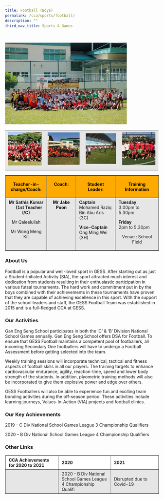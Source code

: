 ```yaml
---
title: Football (Boys)
permalink: /cca/sports/football/
description: ""
third_nav_title: Sports & Games
---
```

<br>
<img src="/images/Football-1.jpeg" 
         style="width:400px"
	/>

<table style="box-sizing: inherit; border-collapse: collapse; border-spacing: 0px; max-width: 100%; color: rgb(34, 34, 34); font-family: &quot;Source Sans Pro&quot;, sans-serif; font-size: 16px; font-style: normal; font-variant-ligatures: normal; font-variant-caps: normal; font-weight: 400; letter-spacing: normal; orphans: 2; text-align: start; text-transform: none; white-space: normal; widows: 2; word-spacing: 0px; -webkit-text-stroke-width: 0px; background-color: rgb(255, 255, 255); text-decoration-thickness: initial; text-decoration-style: initial; text-decoration-color: initial; width: 826.664px;"><tbody style="box-sizing: inherit;"><tr style="box-sizing: inherit; background: rgb(230, 230, 230);"><td style="box-sizing: inherit; padding: 5px 10px; width: 213.688px; text-align: center;"><a href="/images/Football-2-150x150.jpeg" style="box-sizing: inherit; background-color: transparent; transition: all 0.25s ease-in-out 0s; color: rgb(241, 174, 22); text-decoration: underline;"><img class="alignnone size-thumbnail wp-image-21467" src="/images/Football-2-150x150.jpeg" alt="Football 2" width="150" height="150" style="box-sizing: inherit; border: 0px; vertical-align: middle; max-width: 100%; height: auto; margin-bottom: 10px;"></a></td><td style="box-sizing: inherit; padding: 5px 10px; width: 205.93px; text-align: center;"><a href="/images/Football-3-150x150.jpeg" style="box-sizing: inherit; background-color: transparent; transition: all 0.25s ease-in-out 0s; color: rgb(241, 174, 22); text-decoration: underline;"><img class="alignnone size-thumbnail wp-image-21468" src="/images/Football-3-150x150.jpeg" alt="Football 3" width="150" height="150" style="box-sizing: inherit; border: 0px; vertical-align: middle; max-width: 100%; height: auto; margin-bottom: 10px;"></a></td><td style="box-sizing: inherit; padding: 5px 10px; width: 194.383px; text-align: center;"><a href="/images/Football-4-150x150.png" style="box-sizing: inherit; background-color: transparent; transition: all 0.25s ease-in-out 0s; color: rgb(241, 174, 22); text-decoration: underline;"><img class="alignnone  wp-image-21473" src="/images/Football-4-150x150.png" alt="Football 4" width="141" height="141" style="box-sizing: inherit; border: 0px; vertical-align: middle; max-width: 100%; height: auto; margin-bottom: 10px;"></a></td><td style="box-sizing: inherit; padding: 5px 10px; width: 212.664px; text-align: center;"><a href="/images/Football-5-150x150.jpeg" style="box-sizing: inherit; background-color: transparent; transition: all 0.25s ease-in-out 0s; color: rgb(241, 174, 22); text-decoration: underline;"><img class="alignnone size-thumbnail wp-image-21470" src="/images/Football-5-150x150.jpeg" alt="Football 5" width="150" height="150" style="box-sizing: inherit; border: 0px; vertical-align: middle; max-width: 100%; height: auto; margin-bottom: 10px;"></a></td></tr></tbody></table>

<table border="1" cellspacing="0" cellpadding="0" style="box-sizing: inherit; border-collapse: collapse; border-spacing: 0px; max-width: 100%; width: 826.664px;"><tbody style="box-sizing: inherit;"><tr style="box-sizing: inherit; background: rgb(255, 170, 0);"><td valign="top" style="box-sizing: inherit; padding: 5px 10px; width: 156.875px;"><p style="box-sizing: inherit; text-align: center;"><span style="box-sizing: inherit; color: rgb(0, 0, 0);"><strong style="box-sizing: inherit; font-weight: bold;">Teacher-in-charge/Coach:</strong></span></p></td><td valign="top" style="box-sizing: inherit; padding: 5px 10px; width: 165.133px;"><p style="box-sizing: inherit; text-align: center;"><span style="box-sizing: inherit; color: rgb(0, 0, 0);"><strong style="box-sizing: inherit; font-weight: bold;"><b style="box-sizing: inherit; font-weight: bold;"><span lang="EN-SG" style="box-sizing: inherit;">Coach:</span></b></strong></span></p></td><td valign="top" style="box-sizing: inherit; padding: 5px 10px; width: 247.32px;"><p style="box-sizing: inherit; text-align: center;"><span style="box-sizing: inherit; color: rgb(0, 0, 0);"><strong style="box-sizing: inherit; font-weight: bold;">Student Leader:</strong></span></p></td><td valign="top" style="box-sizing: inherit; padding: 5px 10px; width: 256.336px;"><p style="box-sizing: inherit; text-align: center;"><span style="box-sizing: inherit; color: rgb(0, 0, 0);"><strong style="box-sizing: inherit; font-weight: bold;">Training Information</strong></span></p></td></tr><tr style="box-sizing: inherit; background: rgb(230, 230, 230);"><td valign="top" style="box-sizing: inherit; padding: 5px 10px; text-align: center; width: 156.875px;"><strong style="box-sizing: inherit; font-weight: bold;">Mr Sathis Kumar &nbsp;&nbsp;&nbsp;&nbsp;&nbsp;(1st Teacher I/C)</strong><p style="box-sizing: inherit;"></p><p style="box-sizing: inherit;">Mr Qaleelullah</p><p style="box-sizing: inherit;">Mr Wong Meng Kit</p></td><td valign="top" style="box-sizing: inherit; padding: 5px 10px; text-align: center; width: 165.133px;"><span style="box-sizing: inherit; color: rgb(0, 0, 0);"><strong style="box-sizing: inherit; font-weight: bold;"><b style="box-sizing: inherit; font-weight: bold;"><span lang="EN-SG" style="box-sizing: inherit;">Mr Jake Poon</span></b></strong></span></td><td valign="top" style="box-sizing: inherit; padding: 5px 10px; width: 247.32px;"><strong style="box-sizing: inherit; font-weight: bold;">Captain</strong><br style="box-sizing: inherit;">Mohamed Raziq Bin Abu Aris (3C)<p style="box-sizing: inherit;"></p><p style="box-sizing: inherit;"><strong style="box-sizing: inherit; font-weight: bold;">Vice-Captain</strong><br style="box-sizing: inherit;">Ong Ming Wei (3H)</p></td><td valign="top" style="box-sizing: inherit; padding: 5px 10px; width: 256.336px;"><strong style="box-sizing: inherit; font-weight: bold;">Tuesday</strong><br style="box-sizing: inherit;">3.00pm to 5.30pm<p style="box-sizing: inherit;"></p><p style="box-sizing: inherit;"><strong style="box-sizing: inherit; font-weight: bold;">Friday</strong><br style="box-sizing: inherit;">2pm to 5.30pm</p><p align="center" style="box-sizing: inherit;">Venue : School Field</p></td></tr></tbody></table>

### About Us

Football is a popular and well-loved sport in GESS. After starting out as just a Student-Initiated Activity (SIA), the sport attracted much interest and dedication from students resulting in their enthusiastic participation in various futsal tournaments. The hard work and commitment put in by the boys combined with their achievements in these tournaments have proven that they are capable of achieving excellence in this sport. With the support of the school leaders and staff, the GESS Football Team was established in 2015 and is a full-fledged CCA at GESS.

### Our Activities

Gan Eng Seng School participates in both the ‘C’ & ‘B’ Division National School Games annually. Gan Eng Seng School offers DSA for Football. To ensure that GESS Football maintains a competent pool of footballers, all incoming Secondary One footballers will have to undergo a Football Assessment before getting selected into the team.

Weekly training sessions will incorporate technical, tactical and fitness aspects of football skills in all our players. The training targets to enhance cardiovascular endurance, agility, reaction-time, speed and lower body strength of the students. In addition, plyometric training methods will also be incorporated to give them explosive power and edge over others.

GESS Footballers will also be able to experience fun and exciting team bonding activities during the off-season period. These activities include learning journeys, Values-In-Action (VIA) projects and football clinics.

### Our Key Achievements

2019 – C Div National School Games League 3 Championship Qualifiers

2020 – B Div National School Games League 4 Championship Qualifiers

### Other Links

<table border="1" width="888" style="box-sizing: inherit; border-collapse: collapse; border-spacing: 0px; max-width: 100%; width: 888px;"><tbody style="box-sizing: inherit;"><tr style="box-sizing: inherit; background: rgb(255, 255, 255);"><td width="288" style="box-sizing: inherit; padding: 5px 10px;"><strong style="box-sizing: inherit; font-weight: bold;">CCA Achievements for 2020&nbsp;to 2021</strong></td><td width="288" style="box-sizing: inherit; padding: 5px 10px;"><strong style="box-sizing: inherit; font-weight: bold;">2020</strong></td><td width="312" style="box-sizing: inherit; padding: 5px 10px;"><strong style="box-sizing: inherit; font-weight: bold;">2021</strong></td></tr><tr style="box-sizing: inherit; background: rgb(230, 230, 230);"><td width="288" style="box-sizing: inherit; padding: 5px 10px;"></td><td width="288" style="box-sizing: inherit; padding: 5px 10px;">2020 – B Div National School Games League 4 Championship Qualifi</td><td width="312" style="box-sizing: inherit; padding: 5px 10px;">Disrupted due to Covid-19</td></tr></tbody></table>